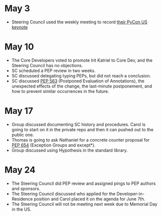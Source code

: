 # May 3
- Steering Council used the weekly meeting to record [their PyCon US
  keynote](https://www.youtube.com/watch?v=xEkuOtCQ6vA)

# May 10
- The Core Developers voted to promote Irit Katriel to Core Dev, and the
  Steering Council has no objections.
- SC scheduled a PEP review in two weeks.
- SC discussed delegating typing PEPs, but did not reach a conclusion.
- SC discussed [PEP 563](https://www.python.org/dev/peps/pep-0563)
  (Postponed Evaluation of Annotations), the unexpected effects of the
  change, the last-minute postponement, and how to prevent similar
  occurrences in the future.

# May 17
- Group discussed documenting SC history and procedures. Carol is going to
  start on it in the private repo and then it can pushed out to the public
  one.
- Thomas is going to ask Nathaniel for a concrete counter proposal for [PEP
  654](https://www.python.org/dev/peps/pep-0654/) (Exception Groups and
  except*).
- Group discussed using Hypothesis in the standard library. 

# May 24
- The Steering Council did PEP review and assigned pings to PEP authors and
  sponsors.
- The Steering Council discussed who applied for the Developer-in-Residence
  position and Carol placed it on the agenda for June 7th.
- The Steering Council will not be meeting next week due to Memorial Day in
  the US.
